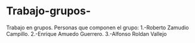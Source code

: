 # Trabajo-grupos-

Trabajo en grupos.
Personas que componen el grupo:
1.-Roberto Zamudio Campillo.
2.-Enrique Amuedo Guerrero.
3.-Alfonso Roldan Vallejo
